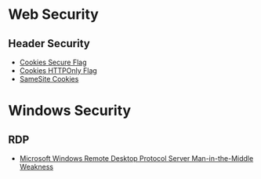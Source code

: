 # Web Security
## Header Security

* [Cookies Secure Flag](./secure_flag.md)
* [Cookies HTTPOnly Flag](./httponly_flag.md)
* [SameSite Cookies](./samesite_cookies.md)

# Windows Security

## RDP

* [Microsoft Windows Remote Desktop Protocol Server Man-in-the-Middle Weakness](./rdp_weakness.md)
